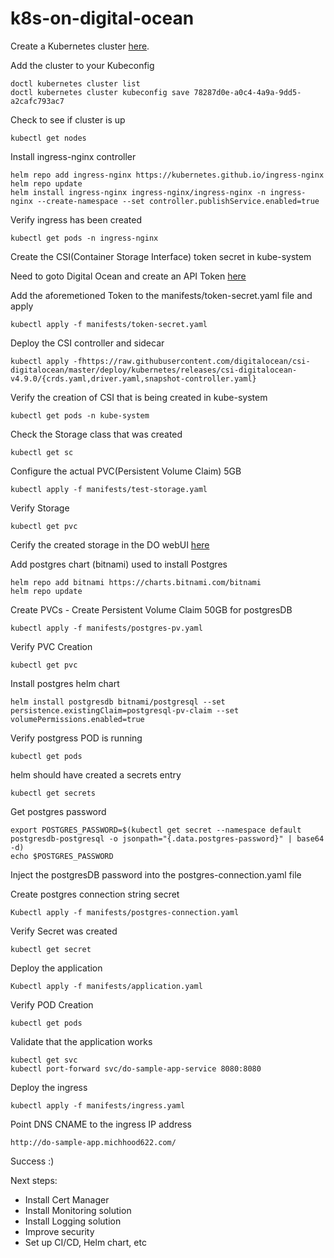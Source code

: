 # k8s-on-digital-ocean

Create a Kubernetes cluster [here](https://cloud.digitalocean.com/kubernetes/clusters?i=ebdc0a).

Add the cluster to your Kubeconfig
```
doctl kubernetes cluster list
doctl kubernetes cluster kubeconfig save 78287d0e-a0c4-4a9a-9dd5-a2cafc793ac7
```
Check to see if cluster is up
```
kubectl get nodes
```

Install ingress-nginx controller
```
helm repo add ingress-nginx https://kubernetes.github.io/ingress-nginx
helm repo update
helm install ingress-nginx ingress-nginx/ingress-nginx -n ingress-nginx --create-namespace --set controller.publishService.enabled=true
```
Verify ingress has been created
```
kubectl get pods -n ingress-nginx
```

Create the CSI(Container Storage Interface) token secret in kube-system

Need to goto Digital Ocean and create an API Token
[here](https://cloud.digitalocean.com/account/api/tokens)

Add the aforemetioned Token to the manifests/token-secret.yaml file and apply
```
kubectl apply -f manifests/token-secret.yaml
```

Deploy the CSI controller and sidecar
```
kubectl apply -fhttps://raw.githubusercontent.com/digitalocean/csi-digitalocean/master/deploy/kubernetes/releases/csi-digitalocean-v4.9.0/{crds.yaml,driver.yaml,snapshot-controller.yaml}
```
Verify the creation of CSI that is being created in kube-system
```
kubectl get pods -n kube-system
```
Check the Storage class that was created
```
kubectl get sc
```

Configure the actual PVC(Persistent Volume Claim) 5GB 
```
kubectl apply -f manifests/test-storage.yaml
``` 

Verify Storage
```
kubectl get pvc
```
Cerify the created storage in the DO webUI [here](https://cloud.digitalocean.com/volumes?i=5d1555)


Add postgres chart (bitnami) used to install Postgres
```
helm repo add bitnami https://charts.bitnami.com/bitnami
helm repo update
```

Create PVCs - Create Persistent Volume Claim 50GB for postgresDB
```
kubectl apply -f manifests/postgres-pv.yaml
```
Verify PVC Creation
```
kubectl get pvc
```

Install postgres helm chart
```
helm install postgresdb bitnami/postgresql --set persistence.existingClaim=postgresql-pv-claim --set volumePermissions.enabled=true
```
Verify postgress POD is running
```
kubectl get pods
```

helm should have created a secrets entry
```
kubectl get secrets
```

Get postgres password
```
export POSTGRES_PASSWORD=$(kubectl get secret --namespace default postgresdb-postgresql -o jsonpath="{.data.postgres-password}" | base64 -d)
echo $POSTGRES_PASSWORD
```

Inject the postgresDB password into the postgres-connection.yaml file


Create postgres connection string secret
```
Kubectl apply -f manifests/postgres-connection.yaml
```
Verify Secret was created
```
kubectl get secret
```

Deploy the application
```
Kubectl apply -f manifests/application.yaml
```
Verify POD Creation
```
kubectl get pods
```

Validate that the application works
```
kubectl get svc
kubectl port-forward svc/do-sample-app-service 8080:8080
```

Deploy the ingress
```
kubectl apply -f manifests/ingress.yaml
```

Point DNS CNAME to the ingress IP address
```
http://do-sample-app.michhood622.com/
```
Success :)


Next steps:
- Install Cert Manager
- Install Monitoring solution
- Install Logging solution
- Improve security
- Set up CI/CD, Helm chart, etc
